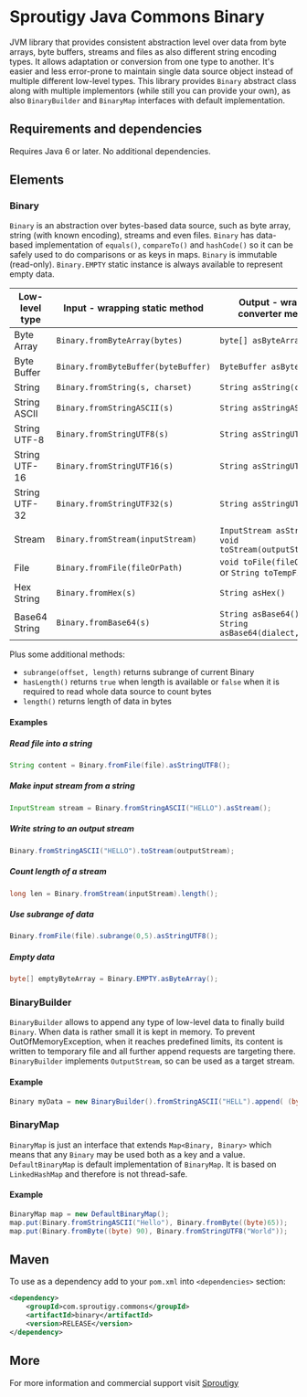 # Sproutigy Java Commons Binary
JVM library that provides consistent abstraction level over data from byte arrays, byte buffers, streams and files as also different string encoding types.
It allows adaptation or conversion from one type to another. It's easier and less error-prone to maintain single data source object instead of multiple different low-level types.
This library provides `Binary` abstract class along with multiple implementors (while still you can provide your own), as also `BinaryBuilder` and `BinaryMap` interfaces with default implementation.


## Requirements and dependencies
Requires Java 6 or later. No additional dependencies.


## Elements


### Binary
`Binary` is an abstraction over bytes-based data source, such as byte array, string (with known encoding), streams and even files. `Binary` has data-based implementation of `equals()`, `compareTo()` and `hashCode()` so it can be safely used to do comparisons or as keys in maps. `Binary` is immutable (read-only).
`Binary.EMPTY` static instance is always available to represent empty data.

Low-level type | Input - wrapping static method | Output - wrapper converter method 
--- | --- | ---
Byte Array | `Binary.fromByteArray(bytes)` | `byte[] asByteArray()`
Byte Buffer | `Binary.fromByteBuffer(byteBuffer)` | `ByteBuffer asByteBuffer()`
String | `Binary.fromString(s, charset)` | `String asString(charset)`
String ASCII | `Binary.fromStringASCII(s)` | `String asStringASCII()`
String UTF-8 | `Binary.fromStringUTF8(s)` | `String asStringUTF8()`
String UTF-16 | `Binary.fromStringUTF16(s)` | `String asStringUTF16()`
String UTF-32 | `Binary.fromStringUTF32(s)` | `String asStringUTF32()`
Stream | `Binary.fromStream(inputStream)` | `InputStream asStream()` or `void toStream(outputStream)`
File | `Binary.fromFile(fileOrPath)` | `void toFile(fileOrPath)` or `String toTempFile()`
Hex String | `Binary.fromHex(s)` | `String asHex()`
Base64 String | `Binary.fromBase64(s)` | `String asBase64()` or `String asBase64(dialect,padding)`

Plus some additional methods:
- `subrange(offset, length)` returns subrange of current Binary
- `hasLength()` returns `true` when length is available or `false` when it is required to read whole data source to count bytes
- `length()` returns length of data in bytes 

#### Examples

##### Read file into a string
```java
String content = Binary.fromFile(file).asStringUTF8();
```

##### Make input stream from a string
```java
InputStream stream = Binary.fromStringASCII("HELLO").asStream();
```

##### Write string to an output stream
```java
Binary.fromStringASCII("HELLO").toStream(outputStream);
```

##### Count length of a stream
```java
long len = Binary.fromStream(inputStream).length();
```

##### Use subrange of data
```java
Binary.fromFile(file).subrange(0,5).asStringUTF8();
```


##### Empty data
```java
byte[] emptyByteArray = Binary.EMPTY.asByteArray();
```


### BinaryBuilder
`BinaryBuilder` allows to append any type of low-level data to finally build `Binary`.
When data is rather small it is kept in memory. To prevent OutOfMemoryException, when it reaches predefined limits, its content is written to temporary file and all further append requests are targeting there.
`BinaryBuilder` implements `OutputStream`, so can be used as a target stream.

#### Example
```java
Binary myData = new BinaryBuilder().fromStringASCII("HELL").append( (byte)79 ).build();
```

### BinaryMap
`BinaryMap` is just an interface that extends `Map<Binary, Binary>` which means that any `Binary` may be used both as a key and a value.
`DefaultBinaryMap` is default implementation of `BinaryMap`. It is based on `LinkedHashMap` and therefore is not thread-safe.


#### Example
```java
BinaryMap map = new DefaultBinaryMap();
map.put(Binary.fromStringASCII("Hello"), Binary.fromByte((byte)65));
map.put(Binary.fromByte((byte) 90), Binary.fromStringUTF8("World"));
```


## Maven

To use as a dependency add to your `pom.xml` into `<dependencies>` section: 
```xml
<dependency>
    <groupId>com.sproutigy.commons</groupId>
    <artifactId>binary</artifactId>
    <version>RELEASE</version>
</dependency>
```

## More
For more information and commercial support visit [Sproutigy](http://www.sproutigy.com/opensource)
